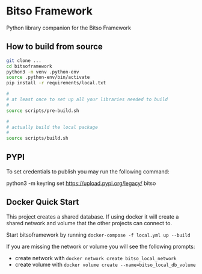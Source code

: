# Bitso Framework

Python library companion for the Bitso Framework

## How to build from source

```bash
git clone ...
cd bitsoframework
python3 -m venv .python-env
source .python-env/bin/activate
pip install -r requirements/local.txt

#
# at least once to set up all your libraries needed to build
#
source scripts/pre-build.sh

#
# actually build the local package
#
source scripts/build.sh

```

## PYPI

To set credentials to publish you may run the following command:

python3 -m keyring set https://upload.pypi.org/legacy/ bitso

Docker Quick Start
-----------
This project creates a shared database.
If using docker it will create a shared network and volume that the other projects can connect to.

Start bitsoframework by running `docker-compose -f local.yml up --build`

If you are missing the network or volume you will see the following prompts:
  - create network with `docker network create bitso_local_network`
  - create volume with `docker volume create --name=bitso_local_db_volume`